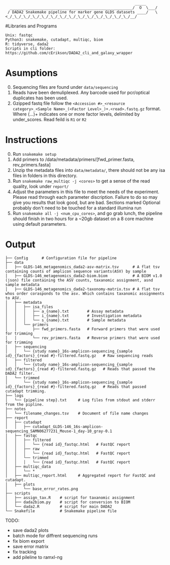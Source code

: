 ```
                                                         _____
  ______________________________________________________/  O  \___/
 / DADA2 Snakemake pipeline for marker gene GLDS datasets ____/   \
<_/_\_/_\_/_\_/_\_/_\_/_\_/_\_/_\_/_\_/_\_/_\_/_\_/_\_/__/ 
```

#Libraries and Programs 
```
Unix: fastqc
Python3: snakemake, cutadapt, multiqc, biom
R: tidyverse, dada2
Scripts in cli folder: https://github.com/cErikson/DADA2_cli_and_galaxy_wrapper
```

# Asumptions
0. Sequencing files are found under `data/sequencing`
1. Reads have been demuliplexed. Any barcode used for pcr/optical duplicates has been used.
2. Gzipped fastq file follow the `<Accession #>_<resource category>_<Sample Name>_(<Factor Level>_)+.<read>.fastq.gz` format. Where (...)+ indicates one or more factor levels, delimited by under_scores. Read feild is `R1` or `R2`

# Instructions 
0. Run `snakemake setup`
1. Add primers to /data/metadata/primers/[fwd_primer.fasta, rev_primers.fasta]
2. Unzip the metadata files into `data/metadata/`, there should not be any isa files in folders in this directory. 
3. Run `snakemake raw_multiqc -j <cores>` to get a sense of the read quality, look under `report/`
4. Adjust the parameters in this file to meet the needs of the experiment. Please read through each parameter discription.
Failure to do so may give you results that look good, but are bad. 
    Sections marked Optional probably don't need to be touched for a standard illumina run
 5. Run `snakemake all -j <num_cpu_cores>`, and go grab lunch, the pipeline should finish in two hours for a ~20gb dataset 
 on a 8 core machine using default parameters.

# Output
```
├── Config		# Configuration file for pipeline
├── data
│   ├── GLDS-146_metagenomics_dada2-asv-matrix.tsv		# A flat tsv containing counts of amplicon sequence variants(ASV) by sample
│   ├── GLDS-146_metagenomics_dada2-biom.biom			# A BIOM v1.0 (json) file containing the ASV counts, taxanomic assignment, asnd sample metadata
│   ├── GLDS-146_metagenomics_dada2-taxonomy-matrix.tsv	# A flat tsv whos order corasponds to the asv. Which contains taxanomic assignments to ASV.
│   ├── metadata
│   │   ├── isa_files
│   │   │   ├── a_{name}.txt		# Assay metadata
│   │   │   ├── i_{name}.txt		# Investigation metadata
│   │   │   └── s_{name}.txt		# Sample metadata
│   │   └── primers
│   │       ├── fwd_primers.fasta	# Forward primers that were used for trimming
│   │       └── rev_primers.fasta	# Reverse primers that were used for trimming
│   ├── sequencing
│   │   └── {study name}_16s-amplicon-sequencing_{sample id}_{factors}_{read #}-filtered.fastq.gz	# Raw sequencing reads 
│   ├── filtered
│   │   └── {study name}_16s-amplicon-sequencing_{sample id}_{factors}_{read #}-filtered.fastq.gz	# Reads that passed the DADA2 filter.
│   └── trimmed
│       └── {study name}_16s-amplicon-sequencing_{sample id}_{factors}_{read #}-filtered.fastq.gz	# Reads that passed cutadapt trimming.
├── logs
│   └── {pipeline step}.txt 	# Log files from stdout and stderr from the pipline.
├── notes
│   └── filename_changes.tsv 	# Document of file name changes
├── report
│   ├── cutadapt
│   │   ├── cutadapt_GLDS-146_16s-amplicon-sequencing_SAMN06277231_Mouse-1_day-10_gray-0.1
│   ├── fastqc
│   │   ├── filtered
│   │   │   └── {read id}_fastqc.html	# FastQC report
│   │   ├── raw
│   │   │   └── {read id}_fastqc.html	# FastQC report
│   │   └── trimmed
│   │   │   └── {read id}_fastqc.html	# FastQC report
│   ├── multiqc_data
│   │   └── *
│   ├── multiqc_report.html		# Aggregated report for FastQC and cutadapt.
│   ├── plots
│       └── base_error_rates.png 
├── scripts
│   ├── assign_tax.R	# script for taxanomic assignment
│   ├── dada2biom.py	# script for conversion to BIOM
│   └── dada2.R			# script for main DADA2 
└── Snakefile			# Snakemake pipeline file
```

TODO:
- save dada2 plots 
- batch mode for diffrent sequencing runs 
- fix biom export
- save error matrix
- fix tracking
- add pileline to ramxl-ng

